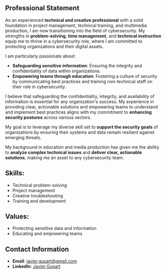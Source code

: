 ## Professional Statement

As an experienced **technical and creative professional** with a solid foundation in project management, technical training, and multimedia production, I am now transitioning into the field of cybersecurity. My strengths in **problem-solving**, **time management**, and **technical instruction** equip me to thrive in a cybersecurity role, where I am committed to protecting organizations and their digital assets.

I am particularly passionate about:
- **Safeguarding sensitive information**: Ensuring the integrity and confidentiality of data within organizations.
- **Empowering teams through education**: Fostering a culture of security by communicating best practices and training non-technical staff on their role in cybersecurity.

I believe that safeguarding the confidentiality, integrity, and availability of information is essential for any organization's success. My experience in providing clear, actionable solutions and empowering teams to understand and implement best practices aligns with my commitment to **enhancing security postures** across various sectors.

My goal is to leverage my diverse skill set to **support the security goals** of organizations by ensuring their systems and data remain resilient against emerging threats.

My background in education and media production has given me the ability to **analyze complex technical issues** and **deliver clear, actionable solutions**, making me an asset to any cybersecurity team.



## Skills:
- Technical problem-solving
- Project management
- Creative troubleshooting
- Training and development

## Values:
- Protecting sensitive data and information
- Educating and empowering teams

## Contact Information
- **Email**: javier.gusart@gmail.com
- **LinkedIn**: [Javier Gusart](https://www.linkedin.com/in/javiergusart)
